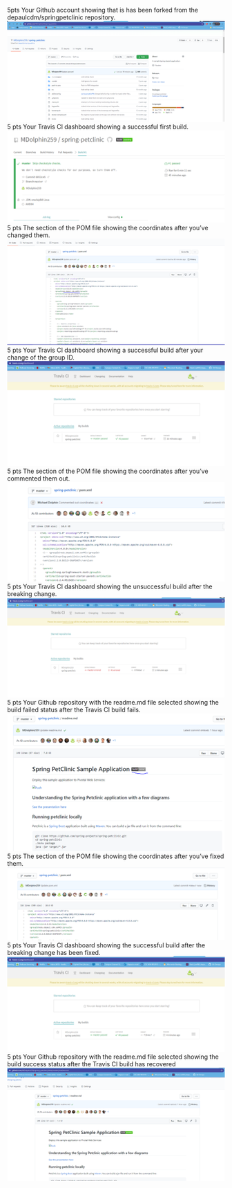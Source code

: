 5pts Your Github account showing that is has been forked from the depaulcdm/springpetclinic
repository.
![Screen Capture #1](images/ForkSuccess.PNG)
5 pts Your Travis CI dashboard showing a successful first build.
![Screen Capture #2](images/Success1.PNG)
5 pts The section of the POM file showing the coordinates after you’ve changed them.
![Screen Capture #3](images/UpdatedCoordinates.PNG)
5 pts Your Travis CI dashboard showing a successful build after your change of the group
ID.
![Screen Capture #4](images/DashAfterCoordUpdate.PNG)
5 pts The section of the POM file showing the coordinates after you’ve commented them
out.
![Screen Capture #5](images/CommentedOut.PNG)
5 pts Your Travis CI dashboard showing the unsuccessful build after the breaking change.
![Screen Capture #6](images/UnsuccessfulBuild.PNG)
5 pts Your Github repository with the readme.md file selected showing the build failed
status after the Travis CI build fails.
![Screen Capture #7](images/BuildErrorReadme.PNG)
5 pts The section of the POM file showing the coordinates after you’ve fixed them.
![Screen Capture #8](images/CoordinatesUncommented.PNG)
5 pts Your Travis CI dashboard showing the successful build after the breaking change has
been fixed.
![Screen Capture #9](images/PassedAfterUncomment.PNG)
5 pts Your Github repository with the readme.md file selected showing the build success
status after the Travis CI build has recovered
![Screen Capture #10](images/PassedAgain.PNG)